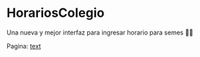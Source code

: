 # HorariosColegio
Una nueva y mejor interfaz para ingresar horario para semes 🗿💀

Pagina: [text](https://nogasancho.github.io/HorariosColegio/)